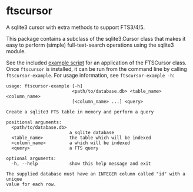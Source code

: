 # ftscursor
A sqlite3 cursor with extra methods to support FTS3/4/5.

This package contains a subclass of the sqlite3.Cursor class that makes
it easy to perform (simple) full-text-search operations using the sqlite3
module.

See the included [example script](https://github.com/anthony-aylward/ftscursor/blob/master/ftscursor/example_script.py)
for an application of the FTSCursor class. Once `ftscursor` is installed, it
can be run from the command line by calling `ftscursor-example`. For usage
information, see `ftscursor-example -h`:

```
usage: ftscursor-example [-h]
                         <path/to/database.db> <table_name> <column_name>
                         [<column_name> ...] <query>

Create a sqlite3 FTS table in memory and perform a query

positional arguments:
  <path/to/database.db>
                        a sqlite database
  <table_name>          the table which will be indexed
  <column_name>         a which will be indexed
  <query>               a FTS query

optional arguments:
  -h, --help            show this help message and exit

The supplied database must have an INTEGER column called "id" with a unique
value for each row.
```